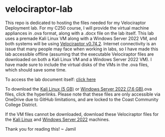# velociraptor-lab

This repo is dedicated to hosting the files needed for my Velociraptor Deployment lab. For my C250 course, I will provide the virtual machine appliances in .ova format, along with a .docx file on the lab itself. This lab uses a premade Kali Linux VM along with a Windows Server 2022 VM, and both systems will be using [Velociraptor v0.74.2](https://github.com/Velocidex/velociraptor/releases/tag/v0.74). Internet connectivity is an issue that many people may face when working in labs, so I have made this lab accessible offline (assuming that the executable Velociraptor files are downloaded on both a Kali Linux VM and a Windows Server 2022 VM). I have made sure to include the virtual disks of the VMs in the .ova files, which should save some time. 

To access the lab document itself: [click here](https://github.com/Jamil5150/velociraptor-lab/blob/main/Velociraptor%20Lab.pdf)

To download the [Kali Linux (5 GB)](https://cccd0-my.sharepoint.com/:u:/g/personal/jelfar_student_cccd_edu/EZZHgAOTMnVFqqXklv16zhQBcTq9gmobZisP-TDOwlkVjQ?e=lrrUlm) or [Windows Server 2022 (7.6 GB)](https://cccd0-my.sharepoint.com/:u:/g/personal/jelfar_student_cccd_edu/EYQR1og9lT1IsbCM3MGrjqsB7FAWqVbIa2OOFgclAZabvA?e=O9mHJH).ova files, click the hyperlinks. Please note that these files are only accessible via OneDrive due to GitHub limitations, and are locked to the Coast Community College District. 

If the VM files cannot be downloaded, download these Velociraptor files for the [Kali Linux](https://github.com/Velocidex/velociraptor/releases/download/v0.74/velociraptor-v0.74.2-linux-arm64) and [Windows Server 2022](https://github.com/Velocidex/velociraptor/releases/download/v0.74/velociraptor-v0.74.2-windows-amd64.exe) machines. 

Thank you for reading this! ~ Jamil
